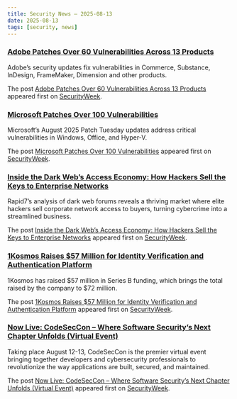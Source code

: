 ```yaml
---
title: Security News – 2025-08-13
date: 2025-08-13
tags: [security, news]
---
```


### [Adobe Patches Over 60 Vulnerabilities Across 13 Products](https://www.securityweek.com/adobe-patches-over-60-vulnerabilities-across-13-products/)

<p>Adobe’s security updates fix vulnerabilities in Commerce, Substance, InDesign, FrameMaker, Dimension and other products.</p>
<p>The post <a href="https://www.securityweek.com/adobe-patches-over-60-vulnerabilities-across-13-products/">Adobe Patches Over 60 Vulnerabilities Across 13 Products</a> appeared first on <a href="https://www.securityweek.com">SecurityWeek</a>.</p>

### [Microsoft Patches Over 100 Vulnerabilities](https://www.securityweek.com/microsoft-patches-over-100-vulnerabilities/)

<p>Microsoft’s August 2025 Patch Tuesday updates address critical vulnerabilities in Windows, Office, and Hyper-V.</p>
<p>The post <a href="https://www.securityweek.com/microsoft-patches-over-100-vulnerabilities/">Microsoft Patches Over 100 Vulnerabilities</a> appeared first on <a href="https://www.securityweek.com">SecurityWeek</a>.</p>

### [Inside the Dark Web’s Access Economy: How Hackers Sell the Keys to Enterprise Networks](https://www.securityweek.com/inside-the-dark-webs-access-economy-how-hackers-sell-the-keys-to-enterprise-networks/)

<p>Rapid7’s analysis of dark web forums reveals a thriving market where elite hackers sell corporate network access to buyers, turning cybercrime into a streamlined business.</p>
<p>The post <a href="https://www.securityweek.com/inside-the-dark-webs-access-economy-how-hackers-sell-the-keys-to-enterprise-networks/">Inside the Dark Web’s Access Economy: How Hackers Sell the Keys to Enterprise Networks</a> appeared first on <a href="https://www.securityweek.com">SecurityWeek</a>.</p>

### [1Kosmos Raises $57 Million for Identity Verification and Authentication Platform](https://www.securityweek.com/1kosmos-raises-57-million-for-identity-verification-and-authentication-platform/)

<p>1Kosmos has raised $57 million in Series B funding, which brings the total raised by the company to $72 million.</p>
<p>The post <a href="https://www.securityweek.com/1kosmos-raises-57-million-for-identity-verification-and-authentication-platform/">1Kosmos Raises $57 Million for Identity Verification and Authentication Platform</a> appeared first on <a href="https://www.securityweek.com">SecurityWeek</a>.</p>

### [Now Live: CodeSecCon – Where Software Security’s Next Chapter Unfolds (Virtual Event)](https://www.securityweek.com/codeseccon-is-today-where-software-securitys-next-chapter-unfolds-virtual-event/)

<p>Taking place August 12-13, CodeSecCon is the premier virtual event bringing together developers and cybersecurity professionals to revolutionize the way applications are built, secured, and maintained.</p>
<p>The post <a href="https://www.securityweek.com/codeseccon-is-today-where-software-securitys-next-chapter-unfolds-virtual-event/">Now Live: CodeSecCon &#8211; Where Software Security’s Next Chapter Unfolds (Virtual Event)</a> appeared first on <a href="https://www.securityweek.com">SecurityWeek</a>.</p>

